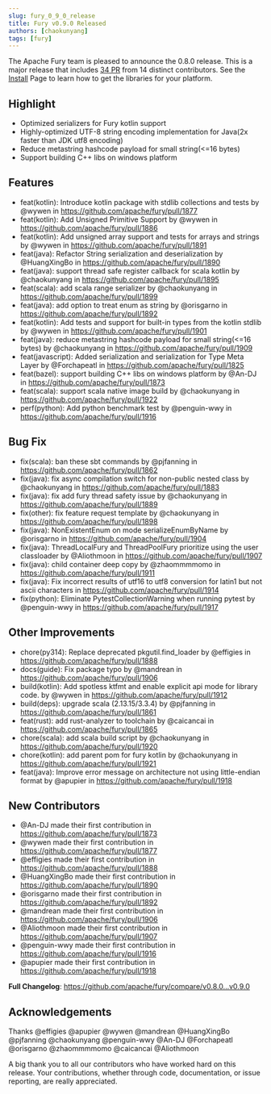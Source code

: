 ```yaml
---
slug: fury_0_9_0_release
title: Fury v0.9.0 Released
authors: [chaokunyang]
tags: [fury]
---
```


The Apache Fury team is pleased to announce the 0.8.0 release. This is a major release that includes [34 PR](https://github.com/apache/fury/compare/v0.8.0...v0.9.0) from 14 distinct contributors. See the [Install](https://fury.apache.org/docs/start/install) Page to learn how to get the libraries for your platform.

## Highlight
* Optimized serializers for Fury kotlin support
* Highly-optimized UTF-8 string encoding implementation for Java(2x faster than JDK utf8 encoding)
* Reduce metastring hashcode payload for small string(<=16 bytes) 
* Support building C++ libs on windows platform

## Features
* feat(kotlin): Introduce kotlin package with stdlib collections and tests by @wywen in https://github.com/apache/fury/pull/1877
* feat(kotlin): Add Unsigned Primitive Support by @wywen in https://github.com/apache/fury/pull/1886
* feat(kotlin): Add unsigned array support and tests for arrays and strings by @wywen in https://github.com/apache/fury/pull/1891
* feat(java): Refactor String serialization and deserialization by @HuangXingBo in https://github.com/apache/fury/pull/1890
* feat(java): support thread safe register callback for scala kotlin by @chaokunyang in https://github.com/apache/fury/pull/1895
* feat(scala): add scala range serializer by @chaokunyang in https://github.com/apache/fury/pull/1899
* feat(java): add option to treat enum as string by @orisgarno in https://github.com/apache/fury/pull/1892
* feat(kotlin): Add tests and support for built-in types from the kotlin stdlib by @wywen in https://github.com/apache/fury/pull/1901
* feat(java): reduce metastring hashcode payload for small string(<=16 bytes) by @chaokunyang in https://github.com/apache/fury/pull/1909
* feat(javascript): Added serialization and serialization for  Type Meta Layer by @Forchapeatl in https://github.com/apache/fury/pull/1825
* feat(bazel): support building C++ libs on windows platform by @An-DJ in https://github.com/apache/fury/pull/1873
* feat(scala): support scala native image build by @chaokunyang in https://github.com/apache/fury/pull/1922
* perf(python): Add python benchmark test by @penguin-wwy in https://github.com/apache/fury/pull/1916

## Bug Fix
* fix(scala): ban these sbt commands by @pjfanning in https://github.com/apache/fury/pull/1862
* fix(java): fix async compilation switch for non-public nested class by @chaokunyang in https://github.com/apache/fury/pull/1883
* fix(java): fix add fury thread safety issue by @chaokunyang in https://github.com/apache/fury/pull/1889
* fix(other): fix feature request template by @chaokunyang in https://github.com/apache/fury/pull/1898
* fix(java): NonExistentEnum on mode serializeEnumByName by @orisgarno in https://github.com/apache/fury/pull/1904
* fix(java): ThreadLocalFury and ThreadPoolFury prioritize using the user classloader by @Aliothmoon in https://github.com/apache/fury/pull/1907
* fix(java): child container deep copy by @zhaommmmomo in https://github.com/apache/fury/pull/1911
* fix(java): Fix incorrect results of utf16 to utf8 conversion for latin1 but not ascii characters in https://github.com/apache/fury/pull/1914
* fix(python): Eliminate PytestCollectionWarning when running pytest by @penguin-wwy in https://github.com/apache/fury/pull/1917

## Other Improvements
* chore(py314): Replace deprecated pkgutil.find_loader by @effigies in https://github.com/apache/fury/pull/1888
* docs(guide): Fix package typo by @mandrean in https://github.com/apache/fury/pull/1906
* build(kotlin): Add spotless ktfmt and enable explicit api mode for library code. by @wywen in https://github.com/apache/fury/pull/1912
* build(deps): upgrade scala (2.13.15/3.3.4) by @pjfanning in https://github.com/apache/fury/pull/1861
* feat(rust):  add rust-analyzer to toolchain by @caicancai in https://github.com/apache/fury/pull/1865
* chore(scala): add scala build script by @chaokunyang in https://github.com/apache/fury/pull/1920
* chore(kotlin): add parent pom for fury kotlin by @chaokunyang in https://github.com/apache/fury/pull/1921
* feat(java): Improve error message on architecture not using little-endian format by @apupier in https://github.com/apache/fury/pull/1918

## New Contributors
* @An-DJ made their first contribution in https://github.com/apache/fury/pull/1873
* @wywen made their first contribution in https://github.com/apache/fury/pull/1877
* @effigies made their first contribution in https://github.com/apache/fury/pull/1888
* @HuangXingBo made their first contribution in https://github.com/apache/fury/pull/1890
* @orisgarno made their first contribution in https://github.com/apache/fury/pull/1892
* @mandrean made their first contribution in https://github.com/apache/fury/pull/1906
* @Aliothmoon made their first contribution in https://github.com/apache/fury/pull/1907
* @penguin-wwy made their first contribution in https://github.com/apache/fury/pull/1916
* @apupier made their first contribution in https://github.com/apache/fury/pull/1918

**Full Changelog**: https://github.com/apache/fury/compare/v0.8.0...v0.9.0

## Acknowledgements

Thanks @effigies @apupier @wywen @mandrean @HuangXingBo @pjfanning @chaokunyang @penguin-wwy @An-DJ @Forchapeatl @orisgarno @zhaommmmomo @caicancai @Aliothmoon

A big thank you to all our contributors who have worked hard on this release. Your contributions, whether through code,
documentation, or issue reporting, are really appreciated.
